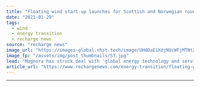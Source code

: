```yaml
---
title: "Floating wind start-up launches for Scottish and Norwegian rounds with mystery partner"
date: "2021-01-29"
tags: 
  - wind
  - energy transition
  - recharge news
source: "recharge news"
image_url: "https://images-global.nhst.tech/image/UHdDaE1XdjNUcWFjMTNtZnJrVTk2d3dHTkR4Vm0yNGNUUkZLNmx5dyt0UT0=/nhst/binary/bdb7406f9d7c42e0c220a623c366942f"
image_fp: "/assets/img/post_thumbnails/57.jpg"
lead: "Magnora has struck deal with 'global energy technology and service company' to launch into rapidly emerging market"
article_url: "https://www.rechargenews.com/energy-transition/floating-wind-start-up-launches-for-scottish-and-norwegian-rounds-with-mystery-partner/2-1-953841"
---
```


---
